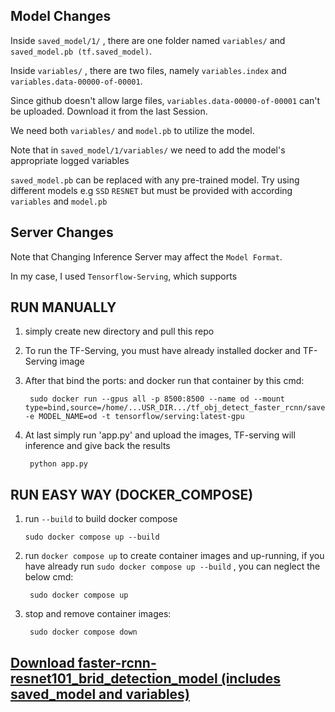 ## Model Changes 

Inside ``saved_model/1/`` , there are one folder named ``variables/`` and  ``saved_model.pb (tf.saved_model)``.

Inside ``variables/`` , there are two files, namely ``variables.index`` and ``variables.data-00000-of-00001``.

Since github doesn't allow large files, ``variables.data-00000-of-00001`` can't be uploaded. Download it from the last Session.

We need both ``variables/`` and ``model.pb`` to utilize the model.

Note that in ``saved_model/1/variables/`` we need to add the model's appropriate logged variables

``saved_model.pb`` can be replaced with any pre-trained model. Try using different models e.g ``SSD`` ``RESNET`` but must be provided with according ``variables`` and ``model.pb`` 

## Server Changes

Note that Changing Inference Server may affect the ``Model Format``.

In my case, I used ``Tensorflow-Serving``, which supports 

## RUN MANUALLY
  
1. simply create new directory and pull this repo

2. To run the TF-Serving, you must have already installed docker and TF-Serving image

3. After that bind the ports: and docker run that container by this cmd:

        sudo docker run --gpus all -p 8500:8500 --name od --mount type=bind,source=/home/...USR_DIR.../tf_obj_detect_faster_rcnn/saved_model,target=/models/od -e MODEL_NAME=od -t tensorflow/serving:latest-gpu 

4. At last simply run 'app.py' and upload the images, TF-serving will inference and give back the results

        python app.py 
        
## RUN EASY WAY (DOCKER_COMPOSE)
 
 1. run ```--build``` to build docker compose
 
        sudo docker compose up --build
    
2. run ```docker compose up``` to create container images and up-running, if you have already run ```sudo docker compose up --build``` , you can neglect the below cmd:

        sudo docker compose up
   
3. stop and remove container images:

        sudo docker compose down
        
## [Download faster-rcnn-resnet101_brid_detection_model (includes saved_model and variables)](https://drive.google.com/drive/folders/1vUvF9jUEtDo8usxaifAxthUMp1mSxLmT?usp=share_link)
    
